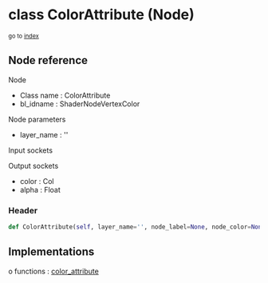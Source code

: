 # class ColorAttribute (Node)

<sub>go to [index](/docs/index.md)</sub>

## Node reference

Node
 - Class name : ColorAttribute
 - bl_idname : ShaderNodeVertexColor

Node parameters
 - layer_name : ''

Input sockets

Output sockets
 - color : Col
 - alpha : Float

### Header

``` python
def ColorAttribute(self, layer_name='', node_label=None, node_color=None):
```

## Implementations

o functions : [color_attribute](/docs/Shader_classes/GLOBAL.md#color_attribute)


